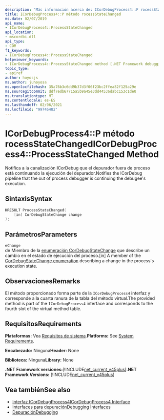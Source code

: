 ```yaml
---
description: 'Más información acerca de: ICorDebugProcess4::P rocessStateChanged (método)'
title: ICorDebugProcess4::P método rocessStateChanged
ms.date: 02/07/2019
api_name:
- ICorDebugProcess4::ProcessStateChanged
api_location:
- mscordbi.dll
api_type:
- COM
f1_keywords:
- ICorDebugProcess4::ProcessStateChanged
helpviewer_keywords:
- ICorDebugProcess4::ProcessStateChanged method [.NET Framework debugging]
topic_type:
- apiref
author: hoyosjs
ms.author: juhoyosa
ms.openlocfilehash: 35a76b3c6dd9b37d3f06f23bc2ffea82f125a29e
ms.sourcegitcommit: ddf7edb67715a5b9a45e3dd44536dabc153c1de0
ms.translationtype: MT
ms.contentlocale: es-ES
ms.lasthandoff: 02/06/2021
ms.locfileid: "99746482"
---
```

# <a name="icordebugprocess4processstatechanged-method"></a><span data-ttu-id="f2194-103">ICorDebugProcess4::P método rocessStateChanged</span><span class="sxs-lookup"><span data-stu-id="f2194-103">ICorDebugProcess4::ProcessStateChanged Method</span></span>

<span data-ttu-id="f2194-104">Notifica a la canalización ICorDebug que el depurador fuera de proceso está continuando la ejecución del depurador.</span><span class="sxs-lookup"><span data-stu-id="f2194-104">Notifies the ICorDebug pipeline that the out of process debugger is continuing the debugee's execution.</span></span>

## <a name="syntax"></a><span data-ttu-id="f2194-105">Sintaxis</span><span class="sxs-lookup"><span data-stu-id="f2194-105">Syntax</span></span>

```cpp
HRESULT ProcessStateChanged(
    [in] CorDebugStateChange change
);
```

## <a name="parameters"></a><span data-ttu-id="f2194-106">Parámetros</span><span class="sxs-lookup"><span data-stu-id="f2194-106">Parameters</span></span>

 `eChange`\
<span data-ttu-id="f2194-107">de Miembro de la [enumeración CorDebugStateChange](cordebugstatechange-enumeration.md) que describe un cambio en el estado de ejecución del proceso.</span><span class="sxs-lookup"><span data-stu-id="f2194-107">[in] A member of the [CorDebugStateChange enumeration](cordebugstatechange-enumeration.md) describing a change in the process's execution state.</span></span>

## <a name="remarks"></a><span data-ttu-id="f2194-108">Observaciones</span><span class="sxs-lookup"><span data-stu-id="f2194-108">Remarks</span></span>

<span data-ttu-id="f2194-109">El método proporcionado forma parte de la `ICorDebugProcess4` interfaz y corresponde a la cuarta ranura de la tabla del método virtual.</span><span class="sxs-lookup"><span data-stu-id="f2194-109">The provided method is part of the `ICorDebugProcess4` interface and corresponds to the fourth slot of the virtual method table.</span></span>

## <a name="requirements"></a><span data-ttu-id="f2194-110">Requisitos</span><span class="sxs-lookup"><span data-stu-id="f2194-110">Requirements</span></span>

 <span data-ttu-id="f2194-111">**Plataformas:** Vea [Requisitos de sistema](../../get-started/system-requirements.md).</span><span class="sxs-lookup"><span data-stu-id="f2194-111">**Platforms:** See [System Requirements](../../get-started/system-requirements.md).</span></span>

 <span data-ttu-id="f2194-112">**Encabezado:** Ninguna</span><span class="sxs-lookup"><span data-stu-id="f2194-112">**Header:** None</span></span>

 <span data-ttu-id="f2194-113">**Biblioteca:** Ninguna</span><span class="sxs-lookup"><span data-stu-id="f2194-113">**Library:** None</span></span>

 <span data-ttu-id="f2194-114">**.NET Framework versiones:**[!INCLUDE[net_current_v45plus](../../../../includes/net-current-v20plus-md.md)]</span><span class="sxs-lookup"><span data-stu-id="f2194-114">**.NET Framework Versions:** [!INCLUDE[net_current_v45plus](../../../../includes/net-current-v20plus-md.md)]</span></span>

## <a name="see-also"></a><span data-ttu-id="f2194-115">Vea también</span><span class="sxs-lookup"><span data-stu-id="f2194-115">See also</span></span>

- [<span data-ttu-id="f2194-116">Interfaz ICorDebugProcess4</span><span class="sxs-lookup"><span data-stu-id="f2194-116">ICorDebugProcess4 Interface</span></span>](icordebugprocess4-interface.md)
- [<span data-ttu-id="f2194-117">Interfaces para depuración</span><span class="sxs-lookup"><span data-stu-id="f2194-117">Debugging Interfaces</span></span>](debugging-interfaces.md)
- [<span data-ttu-id="f2194-118">Depuración</span><span class="sxs-lookup"><span data-stu-id="f2194-118">Debugging</span></span>](index.md)
